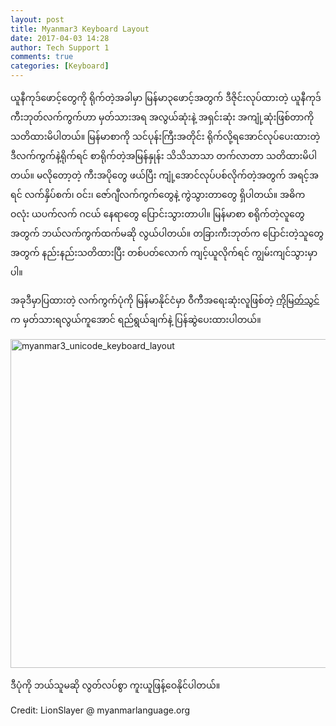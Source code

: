 ```yaml
---
layout: post
title: Myanmar3 Keyboard Layout
date: 2017-04-03 14:28
author: Tech Support 1
comments: true
categories: [Keyboard]
---
```

<span style="font-size: inherit;">ယူနီကုဒ်ဖောင့်တွေကို ရိုက်တဲ့အခါမှာ မြန်မာ၃ဖောင့်အတွက် ဒီဇိုင်းလုပ်ထားတဲ့ ယူနီကုဒ် ကီးဘုတ်လက်ကွက်ဟာ မှတ်သားအရ အလွယ်ဆုံးနဲ့ အရှင်းဆုံး အကျုံ့ဆုံးဖြစ်တာကို သတိထားမိပါတယ်။ မြန်မာစာကို သင်ပုန်းကြီးအတိုင်း ရိုက်လို့ရအောင်လုပ်ပေးထားတဲ့ ဒီလက်ကွက်နဲ့ရိုက်ရင် စာရိုက်တဲ့အမြန်နှုန်း သိသိသာသာ တက်လာတာ သတိထားမိပါတယ်။ မလိုတော့တဲ့ ကီးအပိုတွေ ဖယ်ပြီး ကျုံ့အောင်လုပ်ပစ်လိုက်တဲ့အတွက် အရင့်အရင် လက်နှိပ်စက်၊ ဝင်း၊ ဇော်ဂျီလက်ကွက်တွေနဲ့ ကွဲသွားတာတွေ ရှိပါတယ်။ အဓိက ဝလုံး ယပက်လက် ဂငယ် နေရာတွေ ပြောင်းသွားတာပါ။ မြန်မာစာ စရိုက်တဲ့လူတွေအတွက် ဘယ်လက်ကွက်ထက်မဆို လွယ်ပါတယ်။ တခြားကီးဘုတ်က ပြောင်းတဲ့သူတွေအတွက် နည်းနည်းသတိထားပြီး တစ်ပတ်လောက် ကျင့်ယူလိုက်ရင် ကျွမ်းကျင်သွားမှာပါ။</span>
<div id="content" class="region">
<div id="block-system-main" class="block block-system no-title">
<article id="node-56" class="node node-unicode node-promoted article clearfix">
<div class="node-content">
<div class="field field-name-body field-type-text-with-summary field-label-hidden view-mode-full">
<div class="field-items">
<div class="field-item even">

အခုဒီမှာပြထားတဲ့ လက်ကွက်ပုံကို မြန်မာနိုင်ငံမှာ ဝီကီအရေးဆုံးလူဖြစ်တဲ့ <a href="http://www.facebook.com/profile.php?id=1350271447">ကိုမြတ်သွင်</a>က မှတ်သားရလွယ်ကူအောင် ရည်ရွယ်ချက်နဲ့ ပြန်ဆွဲပေးထားပါတယ်။

<img class="aligncenter wp-image-85 size-full" src="http://localhost/wordpress/wp-content/uploads/2016/09/Myanmar3_Unicode_keyboard_Layout.jpg" alt="myanmar3_unicode_keyboard_layout" width="720" height="526" />
<p lang="my">ဒီပုံကို ဘယ်သူမဆို လွတ်လပ်စွာ ကူးယူဖြန့်ဝေနိုင်ပါတယ်။</p>
<p class="Credit_copy">Credit: LionSlayer @ myanmarlanguage.org</p>

</div>
</div>
</div>
</div>
</article></div>
</div>
